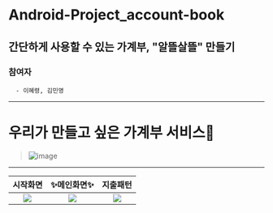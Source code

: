 # Android-Project_account-book
간단하게 사용할 수 있는 가계부, "알뜰살뜰" 만들기
---
### 참여자
      - 이혜령, 김민영
---
# 우리가 만들고 싶은 가계부 서비스💸
> ![image](https://user-images.githubusercontent.com/90046611/190452410-2264455a-927c-498f-a743-b9ec0681dae8.png)
---
|시작화면|✨메인화면✨|지출패턴|
|:--:|:--:|:--:|
<img src="https://user-images.githubusercontent.com/90046611/190455362-e0d1042a-e249-4d99-829e-bddf83b12572.png" width:900>|<img src="https://user-images.githubusercontent.com/90046611/190454980-4560bae1-e32b-4532-ab82-4842c8b91d63.png" width:900>|<img src="https://user-images.githubusercontent.com/90046611/190455136-f02eab42-6d31-42c6-bd3f-e767f00c59d8.png" width:900>
